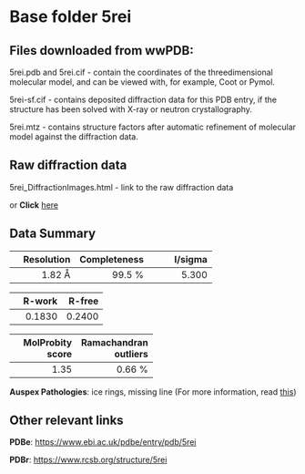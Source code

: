 # Base folder 5rei

## Files downloaded from wwPDB:

5rei.pdb and 5rei.cif - contain the coordinates of the threedimensional molecular model, and can be viewed with, for example, Coot or Pymol.

5rei-sf.cif - contains deposited diffraction data for this PDB entry, if the structure has been solved with X-ray or neutron crystallography.

5rei.mtz - contains structure factors after automatic refinement of molecular model against the diffraction data.

## Raw diffraction data

5rei_DiffractionImages.html - link to the raw diffraction data 

or **Click** [here](https://zenodo.org/record/3730818) 

## Data Summary
|   | Resolution | Completeness| I/sigma |
|---|-------------:|----------------:|--------------:|
|   |1.82 Å|99.5  %|<img width=50/>5.300|

|   | **R-work**| **R-free**   
|---|-------------:|----------------:|           
||  0.1830|  0.2400|

|   |**MolProbity<br>score**| **Ramachandran<br>outliers** 
|---|-------------:|----------------:|
||  1.35|  0.66 %|

**Auspex Pathologies**: ice rings, missing line (For more information, read [this](https://github.com/thorn-lab/coronavirus_structural_task_force/blob/master/pdb/3c_like_proteinase/SARS-CoV-2/5rei/validation/auspex/5rei_auspex_comments.txt))

 



## Other relevant links 
**PDBe**:  https://www.ebi.ac.uk/pdbe/entry/pdb/5rei
 
**PDBr**: https://www.rcsb.org/structure/5rei 

